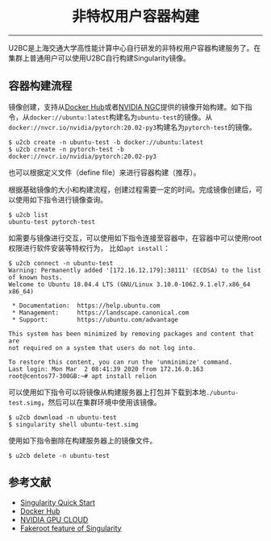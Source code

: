 # <center>非特权用户容器构建</center>

-----------

U2BC是上海交通大学高性能计算中心自行研发的非特权用户容器构建服务了。在集群上普通用户可以使用U2BC自行构建Singularity镜像。

## 容器构建流程

镜像创建，支持从[Docker Hub](https://hub.docker.com/)或者[NVIDIA NGC](https://ngc.nvidia.com/)提供的镜像开始构建。如下指令，从`docker://ubuntu:latest`构建名为`ubuntu-test`的镜像。从`docker://nvcr.io/nvidia/pytorch:20.02-py3`构建名为`pytorch-test`的镜像。

```shell
$ u2cb create -n ubuntu-test -b docker://ubuntu:latest
$ u2cb create -n pytorch-test -b docker://nvcr.io/nvidia/pytorch:20.02-py3
```

也可以根据定义文件（define file）来进行容器构建（推荐）。

根据基础镜像的大小和构建流程，创建过程需要一定的时间。完成镜像创建后，可以使用如下指令进行镜像查询。

```shell
$ u2cb list
ubuntu-test pytorch-test
```

如需要与镜像进行交互，可以使用如下指令连接至容器中，在容器中可以使用root权限进行软件安装等特权行为， 比如`apt install`：

```shell
$ u2cb connect -n ubuntu-test
Warning: Permanently added '[172.16.12.179]:38111' (ECDSA) to the list of known hosts.
Welcome to Ubuntu 18.04.4 LTS (GNU/Linux 3.10.0-1062.9.1.el7.x86_64 x86_64)

 * Documentation:  https://help.ubuntu.com
 * Management:     https://landscape.canonical.com
 * Support:        https://ubuntu.com/advantage

This system has been minimized by removing packages and content that are
not required on a system that users do not log into.

To restore this content, you can run the 'unminimize' command.
Last login: Mon Mar  2 08:41:39 2020 from 172.16.0.163
root@centos77-300GB:~# apt install relion
```

可以使用如下指令可以将镜像从构建服务器上打包并下载到本地`./ubuntu-test.simg`，然后可以在集群环境中使用该镜像。

```shell
$ u2cb download -n ubuntu-test
$ singularity shell ubuntu-test.simg
```

使用如下指令删除在构建服务器上的镜像文件。

```shell
$ u2cb delete -n ubuntu-test
```

## 参考文献
 - [Singularity Quick Start](https://sylabs.io/guides/3.4/user-guide/quick_start.html)
 - [Docker Hub](https://hub.docker.com/)
 - [NVIDIA GPU CLOUD](https://ngc.nvidia.com/)
 - [Fakeroot feature of Singularity](https://sylabs.io/guides/3.5/user-guide/fakeroot.html)